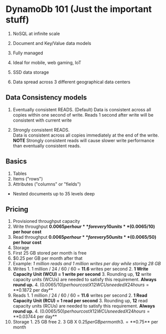 # DynamoDb 101 (Just the important stuff)

1. NoSQL at infinite scale

2. Document and Key/Value data models

3. Fully managed

4. Ideal for mobile, web gaming, IoT

5. SSD data storage

6. Data spread across 3 different geographical data centers



## Data Consistency models
1. Eventually consistent READS. 
  (Default)  Data is consistent across all copies within one second of write.   Reads 1
  second after write will be consistent with current write

2. Strongly consistent READS.  
  Data is consistent across all copies immediately at the end of the write.  
  **NOTE** Strongly consistent reads will cause slower write performance than eventually
  consistent reads.


## Basics

1. Tables
2. Items ("rows")
3. Attributes ("columns" or "fields")
  * Nested documents up to 35 levels deep

## Pricing
1. Provisioned throughput capacity
  1. Write throughput **$0.0065 per hour** for every 10 units **($0.0065/10)
  per hour cost**
  2. Read throughput **$0.0065 per hour** for every 50 units **($0.0065/50)
  per hour cost**
2. Storage
  1. First 25 GB stored per month is free
  2. $0.25 per GB per month after that
3. Example: *1 million reads and 1 million writes per day while storing 28 GB*
  1. Writes
    1. 1 million / 24 / 60 / 60 = **11.6** writes per second
    2. **1 Write Capacity Unit (WCU) = 1 write per second**
    3. Rounding up, **12** write capacity units (WCUs) are needed to satisfy
    this requirement.  **Always round up.**
    4. ($0.0065/10) per hour cost X 12 WCUs needed X 24 hours = **$0.1872 per day**
  2. Reads
    1. 1 million / 24 / 60 / 60 = **11.6** writes per second
    2. **1 Read Capacity Unit (RCU) = 1 read per second**
    3. Rounding up, **12** read capacity units (RCUs) are needed to satisfy 
    this requirement.  **Always round up.**
    4. ($0.0065/50) per hour cost X 12 WCUs needed X 24 hours = **$0.03744 per day**
  3. Storage
    1. 25 GB free
    2. 3 GB X $0.25 per GB per month
    3. = **$0.75** per month
  
    
